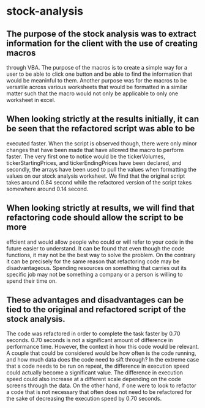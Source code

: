 # stock-analysis
## The purpose of the stock analysis was to extract information for the client with the use of creating macros
through VBA. The purpose of the macros is to create a simple way for a user to be able to click one button and be
able to find the information that would be meaninful to them. Another purpose was for the macros to be versatile
across various worksheets that would be formatted in a similar matter such that the macro would not only be
applicable to only one worksheet in excel.
## When looking strictly at the results initially, it can be seen that the refactored script was able to be
executed faster. When the script is observed though, there were only minor changes that have been made that have
allowed the macro to perform faster. The very first one to notice would be the tickerVolumes, tickerStartingPrices,
and tickerEndingPrices have been declared, and secondly, the arrays have been used to pull the values when formatting
the values on our stock analysis worksheet. We find that the original script takes around 0.84 second while the
refactored version of the script takes somewhere around 0.14 second.
## When looking strictly at results, we will find that refactoring code should allow the script to be more
effcient and would allow people who could or will refer to your code in the future easier to understand. It can
be found that even though the code functions, it may not be the best way to solve the problem. On the contrary it
can be precisely for the same reason that refactoring code may be disadvantageous. Spending resources on something
that carries out its specific job may not be something a company or a person is willing to spend their time on.
## These advantages and disadvantages can be tied to the original and refactored script of the stock analysis.
The code was refactored in order to complete the task faster by 0.70 seconds. 0.70 seconds is not a significant
amount of difference in performance time. However, the context in how this code would be relevant. A couple that could
be considered would be how often is the code running, and how much data does the code need to sift through? In the
extreme case that a code needs to be run on repeat, the difference in execution speed could actually become a
significant value. The difference in execution speed could also increase at a different scale depending on the code
screens through the data. On the other hand, if one were to look to refactor a code that is not necessary that often
does not need to be refactored for the sake of decreasing the execution speed by 0.70 seconds. 